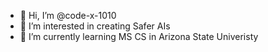 - 👋 Hi, I’m @code-x-1010
- 👀 I’m interested in creating Safer AIs
- 🌱 I’m currently learning MS CS in Arizona State Univeristy


<!---
code-x-1010/code-x-1010 is a ✨ special ✨ repository because its `README.md` (this file) appears on your GitHub profile.
You can click the Preview link to take a look at your changes.
--->
